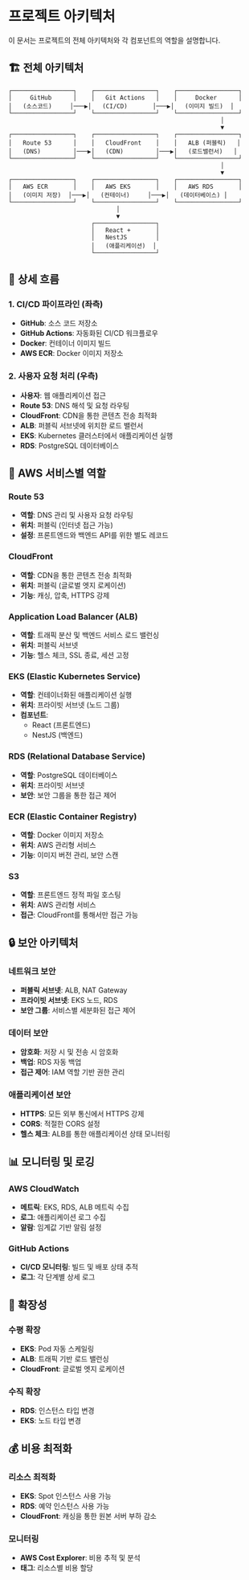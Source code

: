 # 프로젝트 아키텍처

이 문서는 프로젝트의 전체 아키텍처와 각 컴포넌트의 역할을 설명합니다.

## 🏗️ 전체 아키텍처

```
┌─────────────────┐    ┌─────────────────┐    ┌─────────────────┐
│     GitHub      │    │   Git Actions   │    │     Docker      │
│   (소스코드)     │───▶│   (CI/CD)       │───▶│   (이미지 빌드)  │
└─────────────────┘    └─────────────────┘    └─────────────────┘
                                                           │
                                                           ▼
┌─────────────────┐    ┌─────────────────┐    ┌─────────────────┐
│   Route 53      │    │   CloudFront    │    │   ALB (퍼블릭)   │
│   (DNS)         │───▶│   (CDN)         │───▶│   (로드밸런서)   │
└─────────────────┘    └─────────────────┘    └─────────────────┘
                                                           │
                                                           ▼
┌─────────────────┐    ┌─────────────────┐    ┌─────────────────┐
│   AWS ECR       │    │   AWS EKS       │    │   AWS RDS       │
│   (이미지 저장)  │───▶│   (컨테이너)     │───▶│   (데이터베이스) │
└─────────────────┘    └─────────────────┘    └─────────────────┘
                              │
                              ▼
                       ┌─────────────────┐
                       │   React +       │
                       │   NestJS        │
                       │   (애플리케이션)  │
                       └─────────────────┘
```

## 🔄 상세 흐름

### 1. CI/CD 파이프라인 (좌측)
- **GitHub**: 소스 코드 저장소
- **GitHub Actions**: 자동화된 CI/CD 워크플로우
- **Docker**: 컨테이너 이미지 빌드
- **AWS ECR**: Docker 이미지 저장소

### 2. 사용자 요청 처리 (우측)
- **사용자**: 웹 애플리케이션 접근
- **Route 53**: DNS 해석 및 요청 라우팅
- **CloudFront**: CDN을 통한 콘텐츠 전송 최적화
- **ALB**: 퍼블릭 서브넷에 위치한 로드 밸런서
- **EKS**: Kubernetes 클러스터에서 애플리케이션 실행
- **RDS**: PostgreSQL 데이터베이스

## 🏢 AWS 서비스별 역할

### Route 53
- **역할**: DNS 관리 및 사용자 요청 라우팅
- **위치**: 퍼블릭 (인터넷 접근 가능)
- **설정**: 프론트엔드와 백엔드 API를 위한 별도 레코드

### CloudFront
- **역할**: CDN을 통한 콘텐츠 전송 최적화
- **위치**: 퍼블릭 (글로벌 엣지 로케이션)
- **기능**: 캐싱, 압축, HTTPS 강제

### Application Load Balancer (ALB)
- **역할**: 트래픽 분산 및 백엔드 서비스 로드 밸런싱
- **위치**: 퍼블릭 서브넷
- **기능**: 헬스 체크, SSL 종료, 세션 고정

### EKS (Elastic Kubernetes Service)
- **역할**: 컨테이너화된 애플리케이션 실행
- **위치**: 프라이빗 서브넷 (노드 그룹)
- **컴포넌트**:
  - React (프론트엔드)
  - NestJS (백엔드)

### RDS (Relational Database Service)
- **역할**: PostgreSQL 데이터베이스
- **위치**: 프라이빗 서브넷
- **보안**: 보안 그룹을 통한 접근 제어

### ECR (Elastic Container Registry)
- **역할**: Docker 이미지 저장소
- **위치**: AWS 관리형 서비스
- **기능**: 이미지 버전 관리, 보안 스캔

### S3
- **역할**: 프론트엔드 정적 파일 호스팅
- **위치**: AWS 관리형 서비스
- **접근**: CloudFront를 통해서만 접근 가능

## 🔒 보안 아키텍처

### 네트워크 보안
- **퍼블릭 서브넷**: ALB, NAT Gateway
- **프라이빗 서브넷**: EKS 노드, RDS
- **보안 그룹**: 서비스별 세분화된 접근 제어

### 데이터 보안
- **암호화**: 저장 시 및 전송 시 암호화
- **백업**: RDS 자동 백업
- **접근 제어**: IAM 역할 기반 권한 관리

### 애플리케이션 보안
- **HTTPS**: 모든 외부 통신에서 HTTPS 강제
- **CORS**: 적절한 CORS 설정
- **헬스 체크**: ALB를 통한 애플리케이션 상태 모니터링

## 📊 모니터링 및 로깅

### AWS CloudWatch
- **메트릭**: EKS, RDS, ALB 메트릭 수집
- **로그**: 애플리케이션 로그 수집
- **알람**: 임계값 기반 알림 설정

### GitHub Actions
- **CI/CD 모니터링**: 빌드 및 배포 상태 추적
- **로그**: 각 단계별 상세 로그

## 🚀 확장성

### 수평 확장
- **EKS**: Pod 자동 스케일링
- **ALB**: 트래픽 기반 로드 밸런싱
- **CloudFront**: 글로벌 엣지 로케이션

### 수직 확장
- **RDS**: 인스턴스 타입 변경
- **EKS**: 노드 타입 변경

## 💰 비용 최적화

### 리소스 최적화
- **EKS**: Spot 인스턴스 사용 가능
- **RDS**: 예약 인스턴스 사용 가능
- **CloudFront**: 캐싱을 통한 원본 서버 부하 감소

### 모니터링
- **AWS Cost Explorer**: 비용 추적 및 분석
- **태그**: 리소스별 비용 할당
